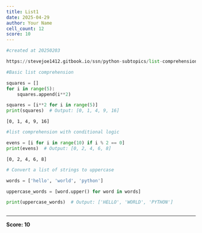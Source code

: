 ```yaml
---
title: List1
date: 2025-04-29
author: Your Name
cell_count: 12
score: 10
---
```


```python
#created at 20250203
```


```python
https://stevejoe1412.gitbook.io/ssn/python-subtopics/list-comprehensions
```


```python
#Basic list comprehension
```


```python
squares = []
for i in range(5):
    squares.append(i**2)
```


```python
squares = [i**2 for i in range(5)]
print(squares)  # Output: [0, 1, 4, 9, 16]
```

    [0, 1, 4, 9, 16]



```python
#list comprehension with conditional logic
```


```python
evens = [i for i in range(10) if i % 2 == 0]
print(evens)  # Output: [0, 2, 4, 6, 8]
```

    [0, 2, 4, 6, 8]



```python
# Convert a list of strings to uppercase
```


```python
words = ['hello', 'world', 'python']
```


```python
uppercase_words = [word.upper() for word in words]
```


```python
print(uppercase_words)  # Output: ['HELLO', 'WORLD', 'PYTHON']
```


```python

```


---
**Score: 10**